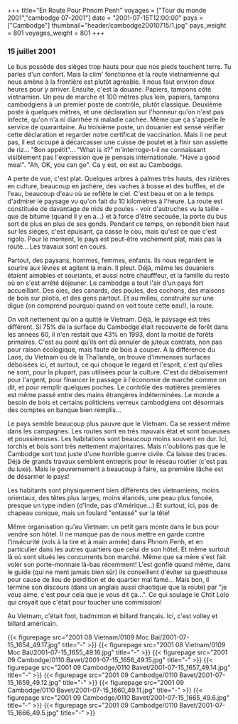 +++
title="En Route Pour Phnom Penh"
voyages = ["Tour du monde 2001","cambodge 07-2001"]
date = "2001-07-15T12:00:00"
pays = ["Cambodge"]
thumbnail="header/cambodge20010715/1.jpg"
pays_weight = 801
voyages_weight = 801
+++
### 15 juillet 2001

Le bus possède des sièges trop hauts pour que nos pieds touchent terre. Tu 
parles d'un confort. Mais la clim' fonctionne et la route vietnamienne qui nous 
amène à la frontière est plutôt agréable. Il nous faut environ deux heures pour 
y arriver. Ensuite, c'est la douane. Papiers, tampons côté vietnamien. Un peu 
de marche et 100 mètres plus loin, papiers, tampons cambodgiens à un premier 
poste de contrôle, plutôt classique. Deuxième poste à quelques mètres, et une 
déclaration sur l'honneur qu'on n'est pas infecté, qu'on n'a ni diarrhée ni 
maladie cachée. Même que ça s'appelle le service de quarantaine. Au troisième 
poste, un douanier est sensé vérifier cette déclaration et regarder notre certificat 
de vaccination. Mais il ne peut pas, il est occupé à décarcasser une cuisse 
de poulet et à finir son assiette de riz... "Bon appétit"... "What is it?" m'interroge-t-il 
ne connaissant visiblement pas l'expression que je pensais internationale. "Have 
a good meal". "Ah, OK, you can go". Ca y est, on est au Cambodge. 

A perte de vue, c'est plat. Quelques arbres à palmes très hauts, des rizières 
en culture, beaucoup en jachère, des vaches à bosse et des buffles, et de l'eau, 
beaucoup d'eau où se reflète le ciel. C'est beau et on a le temps d'admirer 
le paysage vu qu'on fait du 10 kilomètres à l'heure. La route est constituée 
de davantage de nids de poules - voir d'autruches vu la taille - que de bitume 
(quand il y en a...) et à force d'être secouée, la porte du bus sort de plus 
en plus de ses gonds. Pendant ce temps, on rebondit bien haut sur les sièges, 
c'est épuisant, ça casse le cou, mais qu'est ce que c'est rigolo. Pour le moment, 
le pays est peut-être vachement plat, mais pas la route... Les travaux sont 
en cours.

Partout, des paysans, hommes, femmes, enfants. Ils nous regardent le sourire 
aux lèvres et agitent la main. Il pleut. Déjà, même les douaniers étaient aimables 
et souriants, et aussi notre chaufffeur, et la famille du resto où on s'est 
arrêté déjeuner. Le cambodge a tout l'air d'un pays fort accueillant. Des oies, 
des canards, des poules, des cochons, des maisons de bois sur pilotis, et des 
gens partout. Et au milieu, construite sur une digue (on comprend pourquoi quand 
on voit toute cette eau!), la route.

On voit nettement qu'on a quitté le Vietnam. Déjà, le paysage est très différent. 
Si 75% de la surface du Cambodge était recouverte de forêt dans les années 60, 
il n'en restait que 43% en 1993, dont la moitié de forêts primaires. C'est au 
point qu'ils ont dû annuler de juteux contrats, non pas pour raison écologique, 
mais faute de bois à couper. A la différence du Laos, du Vietnam ou de la Thaïlande, 
on trouve d'immenses surfaces déboisées ici, et surtout, ce qui choque le regard 
et l'esprit, c'est qu'elles ne sont, pour la plupart, pas utilisées pour la 
culture. C'est du déboisement pour l'argent, pour financer le passage à l'économie 
de marché comme on dit, et pour remplir quelques poches. Le contrôle des matières 
premières est même passé entre des mains étrangères indéterminées. Le monde 
a besoin de bois et certains politiciens verreux cambodgiens ont désormais des 
comptes en banque bien remplis...

Le pays semble beaucoup plus pauvre que le Vietnam. Ca se ressent même dans 
les campagnes. Les routes sont en très mauvais état et sont boueuses et poussièreuses. 
Les habitations sont beaucoup moins souvent en dur. Ici, torchis et bois sont 
très nettement majoritaires. Mais n'oublions pas que le Cambodge sort tout juste 
d'une horrible guerre civile. Ca laisse des traces. Déjà de grands travaux semblent 
entrepris pour le réseau routier (c'est pas du luxe). Mais le gouvernement a 
beaucoup à faire, sa première tâche est de désarmer le pays!

Les habitants sont physiquement bien différents des vietnamiens, moins orientaux, 
des têtes plus larges, moins élancés, une peau plus foncée, presque un type 
indien (d'Inde, pas d'Amérique...) Et surtout, ici, pas de chapeau conique, 
mais un foulard "entassé" sur la tête!

Même organisation qu'au Vietnam: un petit gars monte dans le bus pour vendre 
son hôtel. Il ne manque pas de nous mettre en garde contre l'insécurité (vols 
à la tire et à main armée) dans Phnom Penh, et en particulier dans les autres 
quartiers que celui de son hôtel. Et même surtout là où sont situés les concurrents 
bon marché. Même que sa mère s'est fait voler son porte-monnaie là-bas récemment! 
L'est gonflé quand même, dans le guide (qui ne ment jamais bien sûr) ils conseillent 
d'éviter sa guesthouse pour cause de lieu de perdition et de quartier mal famé... 
Mais bon, il termine son discours (dans un anglais aussi chaotique que la route) 
par "je vous aime, c'est pour cela que je vous dit ça...". Ce qui soulage le 
Chtit Lolo qui croyait que c'était pour toucher une commission! 

Au Vietnam, c'était foot, badminton et billard français. Ici, c'est volley 
et billard américain.


<div id="TOTO">{{< figurepage src="2001 08 Vietnam/0109 Moc Bai/2001-07-15_1654_49.17.jpg" title="-"  >}}
{{< figurepage src="2001 08 Vietnam/0109 Moc Bai/2001-07-15_1655_49.16.jpg" title="-"  >}}
{{< figurepage src="2001 09 Cambodge/0110 Bavet/2001-07-15_1656_49.15.jpg" title="-"  >}}
{{< figurepage src="2001 09 Cambodge/0110 Bavet/2001-07-15_1657_49.14.jpg" title="-"  >}}
{{< figurepage src="2001 09 Cambodge/0110 Bavet/2001-07-15_1659_49.12.jpg" title="-"  >}}
{{< figurepage src="2001 09 Cambodge/0110 Bavet/2001-07-15_1660_49.11.jpg" title="-"  >}}
{{< figurepage src="2001 09 Cambodge/0110 Bavet/2001-07-15_1665_49.6.jpg" title="-"  >}}
{{< figurepage src="2001 09 Cambodge/0110 Bavet/2001-07-15_1666_49.5.jpg" title="-"  >}}
</DIV>

